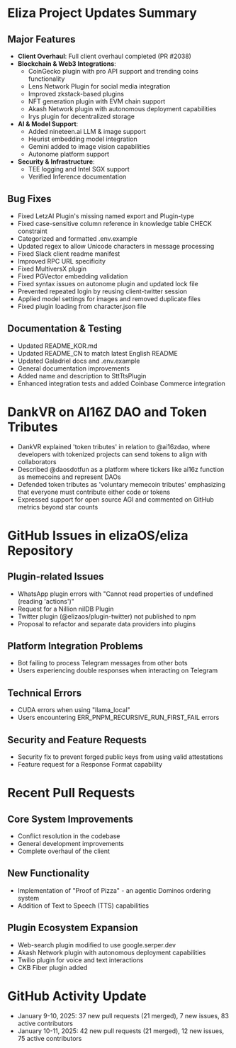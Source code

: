 # Eliza Project Updates Summary

## Major Features
- **Client Overhaul**: Full client overhaul completed (PR #2038)
- **Blockchain & Web3 Integrations**:
  - CoinGecko plugin with pro API support and trending coins functionality
  - Lens Network Plugin for social media integration
  - Improved zkstack-based plugins
  - NFT generation plugin with EVM chain support
  - Akash Network plugin with autonomous deployment capabilities
  - Irys plugin for decentralized storage
- **AI & Model Support**:
  - Added nineteen.ai LLM & image support
  - Heurist embedding model integration
  - Gemini added to image vision capabilities
  - Autonome platform support
- **Security & Infrastructure**:
  - TEE logging and Intel SGX support
  - Verified Inference documentation

## Bug Fixes
- Fixed LetzAI Plugin's missing named export and Plugin-type
- Fixed case-sensitive column reference in knowledge table CHECK constraint
- Categorized and formatted .env.example
- Updated regex to allow Unicode characters in message processing
- Fixed Slack client readme manifest
- Improved RPC URL specificity
- Fixed MultiversX plugin
- Fixed PGVector embedding validation
- Fixed syntax issues on autonome plugin and updated lock file
- Prevented repeated login by reusing client-twitter session
- Applied model settings for images and removed duplicate files
- Fixed plugin loading from character.json file

## Documentation & Testing
- Updated README_KOR.md
- Updated README_CN to match latest English README
- Updated Galadriel docs and .env.example
- General documentation improvements
- Added name and description to SttTtsPlugin
- Enhanced integration tests and added Coinbase Commerce integration

# DankVR on AI16Z DAO and Token Tributes

- DankVR explained 'token tributes' in relation to @ai16zdao, where developers with tokenized projects can send tokens to align with collaborators
- Described @daosdotfun as a platform where tickers like ai16z function as memecoins and represent DAOs
- Defended token tributes as 'voluntary memecoin tributes' emphasizing that everyone must contribute either code or tokens
- Expressed support for open source AGI and commented on GitHub metrics beyond star counts

# GitHub Issues in elizaOS/eliza Repository

## Plugin-related Issues
- WhatsApp plugin errors with "Cannot read properties of undefined (reading 'actions')"
- Request for a Nillion nilDB Plugin
- Twitter plugin (@elizaos/plugin-twitter) not published to npm
- Proposal to refactor and separate data providers into plugins

## Platform Integration Problems
- Bot failing to process Telegram messages from other bots
- Users experiencing double responses when interacting on Telegram

## Technical Errors
- CUDA errors when using "llama_local"
- Users encountering ERR_PNPM_RECURSIVE_RUN_FIRST_FAIL errors

## Security and Feature Requests
- Security fix to prevent forged public keys from using valid attestations
- Feature request for a Response Format capability

# Recent Pull Requests

## Core System Improvements
- Conflict resolution in the codebase
- General development improvements
- Complete overhaul of the client

## New Functionality
- Implementation of "Proof of Pizza" - an agentic Dominos ordering system
- Addition of Text to Speech (TTS) capabilities

## Plugin Ecosystem Expansion
- Web-search plugin modified to use google.serper.dev
- Akash Network plugin with autonomous deployment capabilities
- Twilio plugin for voice and text interactions
- CKB Fiber plugin added

# GitHub Activity Update
- January 9-10, 2025: 37 new pull requests (21 merged), 7 new issues, 83 active contributors
- January 10-11, 2025: 42 new pull requests (21 merged), 12 new issues, 75 active contributors